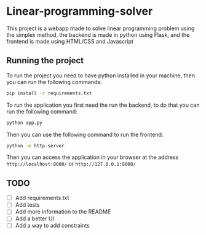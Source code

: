 # Linear-programming-solver
This project is a webapp made to solve linear programming problem using the simplex method, the backend is made in python using Flask, and the frontend is made using HTML/CSS and Javascript


## Running the project

To run the project you need to have python installed in your machine, then you can run the following commands:

```bash
pip install -r requirements.txt
```

To run the application you first need the run the backend, to do that you can run the following command:

```bash
python app.py
```

Then you can use the following command to run the frontend:
    
```bash
python -m http.server
```

Then you can access the application in your browser at the address `http://localhost:8000/` or `http://127.0.0.1:8000/`



## TODO
- [ ] Add requirements.txt
- [ ] Add tests
- [ ] Add more information to the README
- [ ] Add a better UI
- [ ] Add a way to add constraints